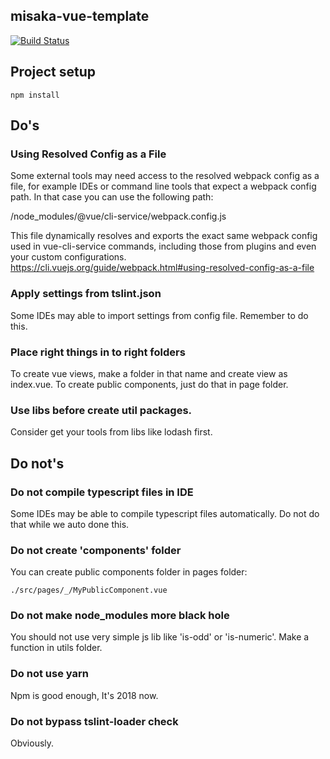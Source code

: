 ## misaka-vue-template
[![Build Status](https://dev.azure.com/TRPG-server/TRPGServer/_apis/build/status/Misaka-0x447f.TRPGServer?branchName=master)](https://dev.azure.com/TRPG-server/TRPGServer/_build/latest?definitionId=1&branchName=master)
## Project setup
```
npm install
```

## Do's
### Using Resolved Config as a File
Some external tools may need access to the resolved webpack config as a file, for example IDEs or command line tools that expect a webpack config path. In that case you can use the following path:

<projectRoot>/node_modules/@vue/cli-service/webpack.config.js

This file dynamically resolves and exports the exact same webpack config used in vue-cli-service commands, including those from plugins and even your custom configurations.
https://cli.vuejs.org/guide/webpack.html#using-resolved-config-as-a-file

### Apply settings from tslint.json
Some IDEs may able to import settings from config file. Remember to do this.

### Place right things in to right folders
To create vue views, make a folder in that name and create view as index.vue.
To create public components, just do that in page folder.

### Use libs before create util packages.
Consider get your tools from libs like lodash first.

## Do not's
### Do not compile typescript files in IDE
Some IDEs may be able to compile typescript files automatically. Do not do that while we auto done this.

### Do not create 'components' folder
You can create public components folder in pages folder:
```
./src/pages/_/MyPublicComponent.vue
```

### Do not make node_modules more black hole
You should not use very simple js lib like 'is-odd' or 'is-numeric'. Make a function in utils folder.

### Do not use yarn
Npm is good enough, It's 2018 now.

### Do not bypass tslint-loader check
Obviously.
